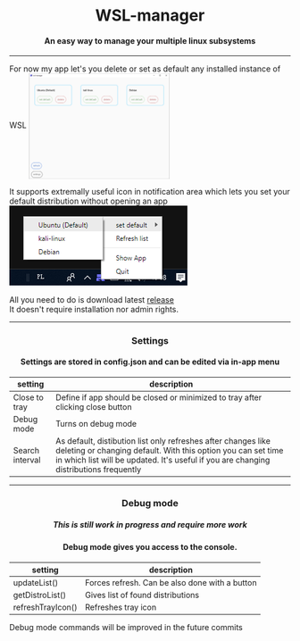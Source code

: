 <h1 align="center">WSL-manager</h1>
<h4 align="center">An easy way to manage your multiple linux subsystems</h4>

***  
  
For now my app let's you delete or set as default any installed instance of WSL
<img src="docs/img/app.png" width="50%" align="center">

It supports extremally useful icon in notification area which lets you set your default distribution without opening an app
![](docs/img/tray.png)  

All you need to do is download latest [release](https://github.com/JonaszPotoniec/WSL-manager/releases)  
It doesn't require installation nor admin rights.

***
<h3 align="center">Settings</h3>

<h4 align="center">Settings are stored in config.json and can be edited via in-app menu</h4>

|setting | description |
|--------|-------------|
| Close to tray   | Define if app should be closed or minimized to tray after clicking close button |
| Debug mode      | Turns on debug mode |
| Search interval | As default, distibution list only refreshes after changes like deleting or changing default. With this option you can set time in which list will be updated. It's useful if you are changing distributions frequently |

***

<h3 align="center">Debug mode</h3>
<h5 align="center">This is still work in progress and require more work</h5>
<h4 align="center">Debug mode gives you access to the console.</h4>
  

<center>
  
|setting | description |
|--------|-------------|
|updateList()|Forces refresh. Can be also done with a button|
|getDistroList()|Gives list of found distributions|
|refreshTrayIcon()|Refreshes tray icon|

</center>

Debug mode commands will be improved in the future commits
